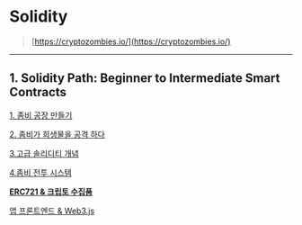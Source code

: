 # Solidity

> [https://cryptozombies.io/](https://cryptozombies.io/)
> 

---

## 1. **Solidity Path: Beginner to Intermediate Smart Contracts**

[1. 좀비 공장 만들기](https://www.notion.so/1-8097d8d7ce4644518830718b6e1de262)

[2. 좀비가 희생물을 공격 하다](https://www.notion.so/2-143347ccf49e4e3facc41483537244a3)

[3.고급 솔리디티 개념](https://www.notion.so/3-cb99b0df2ba94a9bbcd760910b870413)

[4.좀비 전투 시스템](https://www.notion.so/4-d21140a272a0443884555f7020ee3a8c)

[**ERC721 & 크립토 수집품**](https://www.notion.so/ERC721-b255d996874740d1bc6cea23bcfbbb4a)

[앱 프론트엔드 & Web3.js](https://www.notion.so/Web3-js-64d505cf56d8437a9095b760fa3eb9e9)